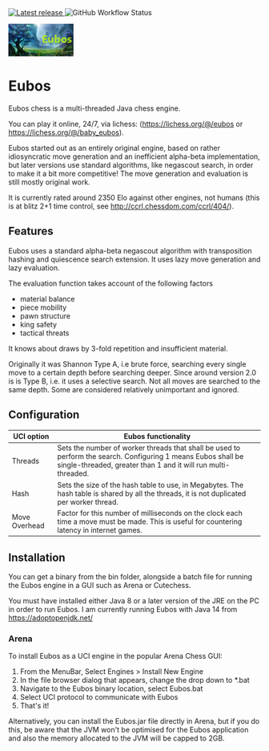 <a href="https://github.com/cjbolt/EubosChess/releases/latest" alt="Latest release">
    <img src="https://img.shields.io/github/v/release/cjbolt/EubosChess?include_prereleases" alt="Latest release">
</a>
<img src="https://img.shields.io/github/actions/workflow/status/cjbolt/EubosChess/maven.yml?branch=master" alt="GitHub Workflow Status">

![Eubos Logo, courtesy of Graham Banks](logo.png "Image Credit: Graham Banks")

# Eubos
Eubos chess is a multi-threaded Java chess engine.

You can play it online, 24/7, via lichess: (https://lichess.org/@/eubos or https://lichess.org/@/baby_eubos). 

Eubos started out as an entirely original engine, based on rather idiosyncratic move generation and an inefficient alpha-beta implementation, but later versions use standard algorithms, like negascout search, in order to make it a bit more competitive! The move generation and evaluation is still mostly original work.

It is currently rated around 2350 Elo against other engines, not humans (this is at blitz 2+1 time control, see  http://ccrl.chessdom.com/ccrl/404/).

## Features
Eubos uses a standard alpha-beta negascout algorithm with transposition hashing and quiescence search extension. It uses lazy move generation and lazy evaluation.

The evaluation function takes account of the following factors
* material balance
* piece mobility
* pawn structure
* king safety
* tactical threats

It knows about draws by 3-fold repetition and insufficient material.

Originally it was Shannon Type A, i.e brute force, searching every single move to a certain depth before searching deeper. Since around version 2.0 is is Type B, i.e. it uses a selective search. Not all moves are searched to the same depth. Some are considered relatively unimportant and ignored.

## Configuration
UCI option | Eubos functionality
------------ | -------------
Threads | Sets the number of worker threads that shall be used to perform the search. Configuring 1 means Eubos shall be single-threaded, greater than 1 and it will run multi-threaded.
Hash | Sets the size of the hash table to use, in Megabytes. The hash table is shared by all the threads, it is not duplicated per worker thread.
Move Overhead | Factor for this number of milliseconds on the clock each time a move must be made. This is useful for countering latency in internet games.

## Installation
You can get a binary from the bin folder, alongside a batch file for running the Eubos engine in a GUI such as Arena or Cutechess.

You must have installed either Java 8 or a later version of the JRE on the PC in order to run Eubos. I am currently running Eubos with Java 14 from https://adoptopenjdk.net/

### Arena
To install Eubos as a UCI engine in the popular Arena Chess GUI:

1. From the MenuBar, Select Engines > Install New Engine
2. In the file browser dialog that appears, change the drop down to *.bat
3. Navigate to the Eubos binary location, select Eubos.bat
4. Select UCI protocol to communicate with Eubos
5. That's it!

Alternatively, you can install the Eubos.jar file directly in Arena, but if you do this, be aware that the JVM won't be optimised for the Eubos application and also the memory allocated to the JVM will be capped to 2GB.
